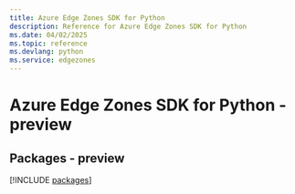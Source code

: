 ```yaml
---
title: Azure Edge Zones SDK for Python
description: Reference for Azure Edge Zones SDK for Python
ms.date: 04/02/2025
ms.topic: reference
ms.devlang: python
ms.service: edgezones
---
```

# Azure Edge Zones SDK for Python - preview
## Packages - preview
[!INCLUDE [packages](edge-zones-index.md)]